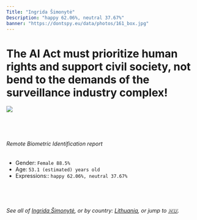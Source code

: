 ```yaml
---
Title: "Ingrida Šimonytė"
Description: "happy 62.06%, neutral 37.67%"
banner: "https://dontspy.eu/data/photos/161_box.jpg"
---
```


# The AI Act must prioritize human rights and support civil society, not bend to the demands of the surveillance industry complex!

<link rel="stylesheet" type="text/css" href="/css/blog.css" />

<div class="is-fake" hidden>

_This image is **clearly fake**_, yet we [continue to collect them because the AI Act negotiations](/blog/why-deepfake/) are heading in a direction that will only make people's lives more complicated. For a more in-depth explanation, read: [Double threat: why losing the battle against Face Biometrics would fuel the proliferation of deepfakes](/blog/the-dual-threat-how-losing-the-biometric-battle-fuels-deepfake-proliferation/).


</div>

<!-- <img src="https://dontspy.eu/data/photos/54_box.jpg" /> -->
<img src="https://dontspy.eu/data/photos/161_box.jpg" />

## <br>

###### Remote Biometric Identification report

* <span class="label">Gender:</span> `Female 88.5%`
* <span class="label">Age:</span> `53.1 (estimated) years old`
* <span class="label">Expressions::</span> `happy 62.06%, neutral 37.67%`

## <br>

###### See all of [Ingrida Šimonytė](/policymaker#Ingrida%20%C5%A0imonyt%C4%97), or by country: [Lithuania](/country#Lithuania), or jump to [🇭🇺](/x/41).

## <br>
